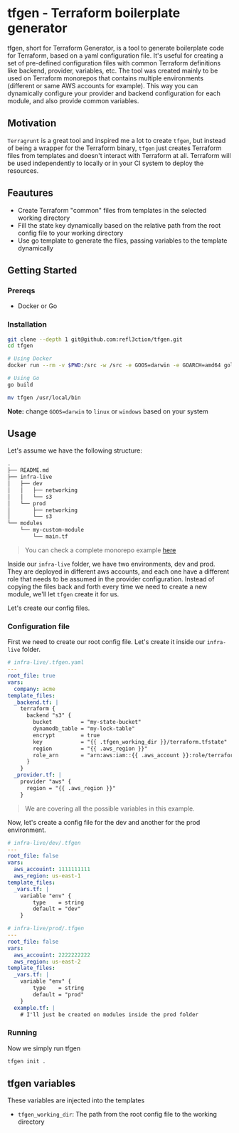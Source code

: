 # tfgen - Terraform boilerplate generator

tfgen, short for Terraform Generator, is a tool to generate boilerplate code for Terraform, based on a yaml configuration file. It's useful for creating a set of pre-defined configuration files with common Terraform definitions like backend, provider, variables, etc. The tool was created mainly to be used on Terraform monorepos that contains multiple environments (different or same AWS accounts for example). This way you can dynamically configure your provider and backend configuration for each module, and also provide common variables.

## Motivation

`Terragrunt` is a great tool and inspired me a lot to create `tfgen`, but instead of being a wrapper for the Terraform binary, `tfgen` just creates Terraform files from templates and doesn't interact with Terraform at all. Terraform will be used independently to locally or in your CI system to deploy the resources.

## Feautures

- Create Terraform "common" files from templates in the selected working directory
- Fill the state key dynamically based on the relative path from the root config file to your working directory
- Use go template to generate the files, passing variables to the template dynamically

## Getting Started

### Prereqs

- Docker or Go

### Installation

```bash
git clone --depth 1 git@github.com:refl3ction/tfgen.git
cd tfgen

# Using Docker
docker run --rm -v $PWD:/src -w /src -e GOOS=darwin -e GOARCH=amd64 golang:alpine go build

# Using Go
go build

mv tfgen /usr/local/bin
```

__Note:__ change `GOOS=darwin` to `linux` or `windows` based on your system

## Usage

Let's assume we have the following structure:

```md
.
├── README.md
├── infra-live
│   ├── dev
│   │   ├── networking
│   │   └── s3
│   └── prod
│       ├── networking
│       └── s3
└── modules
    └── my-custom-module
        └── main.tf
```

> You can check a complete monorepo example [here](https://github.com/refl3ction/terraform-monorepo-example)

Inside our `infra-live` folder, we have two environments, dev and prod. They are deployed in different aws accounts, and each one have a different role that needs to be assumed in the provider configuration. Instead of copying the files back and forth every time we need to create a new module, we'll let `tfgen` create it for us.

Let's create our config files.

### Configuration file

First we need to create our root config file. Let's create it inside our `infra-live` folder.

```yaml
# infra-live/.tfgen.yaml
---
root_file: true
vars:
  company: acme
template_files:
  _backend.tf: |
    terraform {
      backend "s3" {
        bucket         = "my-state-bucket"
        dynamodb_table = "my-lock-table"
        encrypt        = true
        key            = "{{ .tfgen_working_dir }}/terraform.tfstate"
        region         = "{{ .aws_region }}"
        role_arn       = "arn:aws:iam::{{ .aws_account }}:role/terraformRole"
      }
    }
  _provider.tf: |
    provider "aws" {
      region = "{{ .aws_region }}"
    }
```

> We are covering all the possible variables in this example.

Now, let's create a config file for the dev and another for the prod environment.

```yaml
# infra-live/dev/.tfgen
---
root_file: false
vars:
  aws_accouint: 1111111111
  aws_region: us-east-1
template_files:
  _vars.tf: |
    variable "env" {
        type    = string
        default = "dev"
    }

# infra-live/prod/.tfgen
---
root_file: false
vars:
  aws_accouint: 2222222222
  aws_region: us-east-2
template_files:
  _vars.tf: |
    variable "env" {
        type    = string
        default = "prod"
    }
  example.tf: |
    # I'll just be created on modules inside the prod folder
```

### Running

Now we simply run tfgen

```bash
tfgen init .
```

## tfgen variables

These variables are injected into the templates

- `tfgen_working_dir`: The path from the root config file to the working directory
